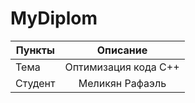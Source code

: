 # MyDiplom
| Пункты    | Описание             |
| --------- | :------------------: |
| Тема      | Оптимизация кода C++ |
| Студент   | Меликян Рафаэль      |
